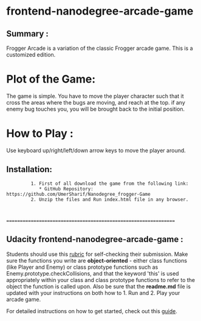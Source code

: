 frontend-nanodegree-arcade-game
===============================

## Summary :
Frogger Arcade is a variation of the classic Frogger arcade game. This is a customized edition.

# Plot of the Game:

The game is simple. You have to move the player character such that it cross the areas where the bugs are moving, and reach at the top. if any enemy bug touches you, you will be brought back to the initial position.

# How to Play :
Use keyboard up/right/left/down arrow keys to move the player around.

## Installation:

             1. First of all download the game from the following link:
                * GitHub Repository: https://github.com/UmerSharif/Nanodegree_frogger-Game
             2. Unzip the files and Run index.html file in any browser.


             ==============================================================

## Udacity frontend-nanodegree-arcade-game :

Students should use this [rubric](https://review.udacity.com/#!/projects/2696458597/rubric) for self-checking their submission. Make sure the functions you write are **object-oriented** - either class functions (like Player and Enemy) or class prototype functions such as Enemy.prototype.checkCollisions, and that the keyword 'this' is used appropriately within your class and class prototype functions to refer to the object the function is called upon. Also be sure that the **readme.md** file is updated with your instructions on both how to 1. Run and 2. Play your arcade game.

For detailed instructions on how to get started, check out this [guide](https://docs.google.com/document/d/1v01aScPjSWCCWQLIpFqvg3-vXLH2e8_SZQKC8jNO0Dc/pub?embedded=true).
